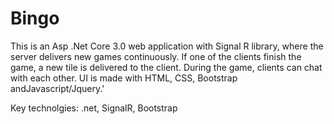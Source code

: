 # Bingo

This is an Asp .Net Core 3.0 web application with Signal R library, where the server delivers new games continuously.
If one of the clients finish the game, a new tile is delivered to the client.
During the game, clients can chat with each other. UI is made with HTML, CSS, Bootstrap andJavascript/Jquery.'

Key technolgies: .net, SignalR, Bootstrap
